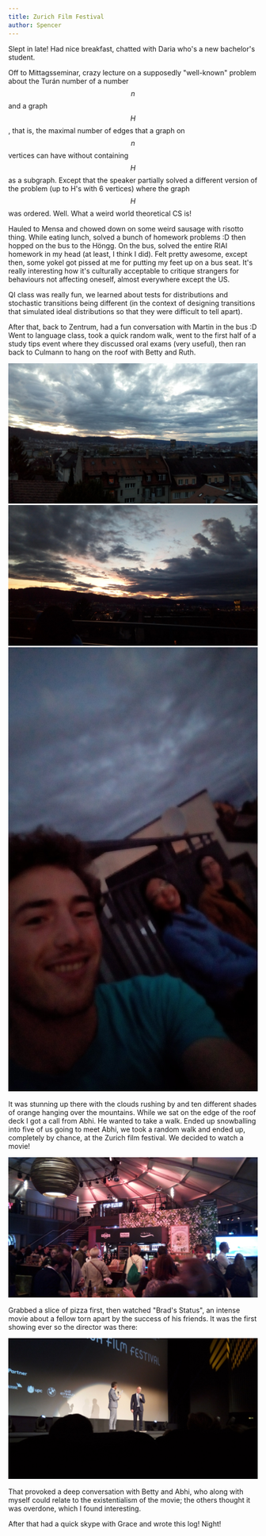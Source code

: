 ```yaml
---
title: Zurich Film Festival
author: Spencer
---
```


Slept in late! Had nice breakfast, chatted with Daria who's a new bachelor's student.

Off to Mittagsseminar, crazy lecture on a supposedly "well-known" problem about the Turán number of a number $$n$$ and a graph $$H$$, that is, the maximal number of edges that a graph on $$n$$ vertices can have without containing $$H$$ as a subgraph. Except that the speaker partially solved a different version of the problem (up to H's with 6 vertices) where the graph $$H$$ was ordered. Well. What a weird world theoretical CS is!

Hauled to Mensa and chowed down on some weird sausage with risotto thing. While eating lunch, solved a bunch of homework problems :D then hopped on the bus to the Höngg. On the bus, solved the entire RIAI homework in my head (at least, I think I did). Felt pretty awesome, except then, some yokel got pissed at me for putting my feet up on a bus seat. It's really interesting how it's culturally acceptable to critique strangers for behaviours not affecting oneself, almost everywhere except the US.

QI class was really fun, we learned about tests for distributions and stochastic transitions being different (in the context of designing transitions that simulated ideal distributions so that they were difficult to tell apart).

After that, back to Zentrum, had a fun conversation with Martin in the bus :D Went to language class, took a quick random walk, went to the first half of a study tips event where they discussed oral exams (very useful), then ran back to Culmann to hang on the roof with Betty and Ruth.

![sunsetz1](../images/sunsetz1.jpg)  
![sunsetz2](../images/sunsetz2.jpg)  
![roof_selfie](../images/roof_selfie.jpg)

It was stunning up there with the clouds rushing by and ten different shades of orange hanging over the mountains. While we sat on the edge of the roof deck I got a call from Abhi. He wanted to take a walk. Ended up snowballing into five of us going to meet Abhi, we took a random walk and ended up, completely by chance, at the Zurich film festival. We decided to watch a movie!

![](../images/theaterz.jpg)

Grabbed a slice of pizza first, then watched "Brad's Status", an intense movie about a fellow torn apart by the success of his friends. It was the first showing ever so the director was there:

![](../images/the_director.jpg)


That provoked a deep conversation with Betty and Abhi, who along with myself could relate to the existentialism of the movie; the others thought it was overdone, which I found interesting.

After that had a quick skype with Grace and wrote this log! Night!